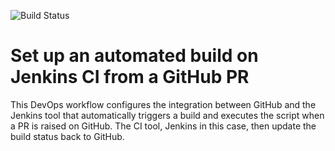 ![Build Status](http://provungshu.baeldungtest.com:8080/buildStatus/icon?job=JenkinsBuildOnGithubPR)
# Set up an automated build on Jenkins CI from a GitHub PR

This DevOps workflow configures the integration between GitHub and the Jenkins tool that automatically triggers a build and executes the script when a PR is raised on GitHub. The CI tool, Jenkins in this case, then update the build status back to GitHub.
